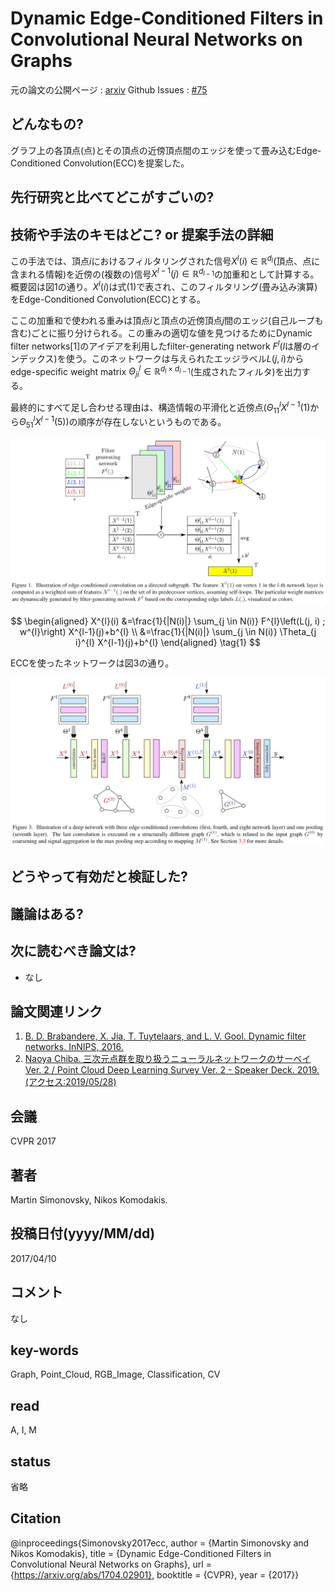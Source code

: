 # Dynamic Edge-Conditioned Filters in Convolutional Neural Networks on Graphs

元の論文の公開ページ : [arxiv](https://arxiv.org/abs/1704.02901)
Github Issues : [#75](https://github.com/Obarads/obarads.github.io/issues/75)

## どんなもの?
グラフ上の各頂点(点)とその頂点の近傍頂点間のエッジを使って畳み込むEdge-Conditioned Convolution(ECC)を提案した。

## 先行研究と比べてどこがすごいの?

## 技術や手法のキモはどこ? or 提案手法の詳細
この手法では、頂点$i$におけるフィルタリングされた信号$X^l(i)\in\mathbb{R}^{d_ l}$(頂点、点に含まれる情報)を近傍の(複数の)信号$X^{l-1}(j)\in\mathbb{R}^{d_ {l-1} }$の加重和として計算する。概要図は図1の通り。$X^l(i)$は式(1)で表され、このフィルタリング(畳み込み演算)をEdge-Conditioned Convolution(ECC)とする。

ここの加重和で使われる重みは頂点$i$と頂点の近傍頂点$j$間のエッジ(自己ループも含む)ごとに振り分けられる。この重みの適切な値を見つけるためにDynamic filter networks[1]のアイデアを利用したfilter-generating network $F^l$($l$は層のインデックス)を使う。このネットワークは与えられたエッジラベル$L(j,i)$からedge-specific weight matrix $\Theta_ {j i}^{l} \in \mathbb{R}^{d_ {l} \times d_ {l-1}}$(生成されたフィルタ)を出力する。

最終的にすべて足し合わせる理由は、構造情報の平滑化と近傍点($\Theta_ {11}^{l} X^{l-1}(1)$から$\Theta_ {51}^{l} X^{l-1}(5)$)の順序が存在しないというものである。

![fig1](img/DEFiCNNoG/fig1.png)

$$
\begin{aligned} X^{l}(i) &=\frac{1}{|N(i)|} \sum_{j \in N(i)} F^{l}\left(L(j, i) ; w^{l}\right) X^{l-1}(j)+b^{l} \\ &=\frac{1}{|N(i)|} \sum_{j \in N(i)} \Theta_{j i}^{l} X^{l-1}(j)+b^{l} \end{aligned} \tag{1}
$$

ECCを使ったネットワークは図3の通り。

![fig3](img/DEFiCNNoG/fig3.png)

## どうやって有効だと検証した?

## 議論はある?

## 次に読むべき論文は?
- なし

## 論文関連リンク
1. [B. D. Brabandere, X. Jia, T. Tuytelaars, and L. V. Gool. Dynamic filter networks. InNIPS, 2016.](https://papers.nips.cc/paper/6578-dynamic-filter-networks.pdf)
2. [Naoya Chiba. 三次元点群を取り扱うニューラルネットワークのサーベイ Ver. 2 / Point Cloud Deep Learning Survey Ver. 2 - Speaker Deck. 2019. (アクセス:2019/05/28)](https://speakerdeck.com/nnchiba/point-cloud-deep-learning-survey-ver-2?slide=50)

## 会議
CVPR 2017

## 著者
Martin Simonovsky, Nikos Komodakis.

## 投稿日付(yyyy/MM/dd)
2017/04/10

## コメント
なし

## key-words
Graph, Point_Cloud, RGB_Image, Classification, CV

## read
A, I, M

## status
省略

## Citation
@inproceedings{Simonovsky2017ecc,
    author = {Martin Simonovsky and Nikos Komodakis},
    title = {Dynamic Edge-Conditioned Filters in Convolutional Neural Networks on Graphs},
    url = {https://arxiv.org/abs/1704.02901},
    booktitle = {CVPR},
    year = {2017}}